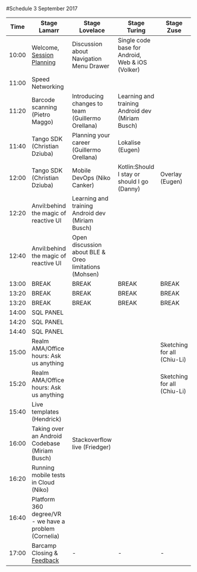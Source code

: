 #Schedule 3 September 2017

Time | Stage Lamarr | Stage Lovelace | Stage Turing | Stage Zuse | 
-----|--------------|----------------|--------------|------------|
10:00  | Welcome, [Session Planning](schedule.md) | Discussion about Navigation Menu Drawer  | Single code base for Android, Web & iOS (Volker) | 
11:00  | Speed Networking | | |  
11:20  | Barcode scanning (Pietro Maggo)  | Introducing changes to team (Guillermo Orellana) | Learning and training Android dev (Miriam Busch)|  
11:40  | Tango SDK (Christian Dziuba) | Planning your career (Guillermo Orellana)| Lokalise (Eugen)|  
12:00  | Tango SDK (Christian Dziuba) |Mobile DevOps (Niko Canker) | Kotlin:Should I stay or should I go (Danny)|  Overlay (Eugen)
12:20  | Anvil:behind the magic of reactive UI | Learning and training Android dev (Miriam Busch)| |  
12:40  | Anvil:behind the magic of reactive UI | Open discussion about BLE & Oreo limitations (Mohsen)| |  
13:00  | BREAK     | BREAK | BREAK | BREAK 
13:20  | BREAK     | BREAK | BREAK | BREAK 
13:20  | BREAK     | BREAK | BREAK | BREAK 
14:00  | SQL PANEL | | |  
14:20  | SQL PANEL | | |  
14:40  | SQL PANEL | | |  
15:00  |Realm AMA/Office hours: Ask us anything | | |  Sketching for all (Chiu-Li)
15:20  | Realm AMA/Office hours: Ask us anything | | |  Sketching for all (Chiu-Li)
15:40  | Live templates (Hendrick) | | |  
16:00  | Taking over an Android Codebase (Miriam Busch) | Stackoverflow live (Friedger) | |  
16:20  | Running mobile tests in Cloud (Niko) | | |  
16:40  | Platform 360 degree/VR - we have a problem (Cornelia) | | |  
17:00  | Barcamp Closing & [Feedback](feedback.md)  | - | - | -

